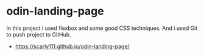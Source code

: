 # odin-landing-page
In this project i used flexbox and some good CSS techniques. And i used Git to push project to GitHub.

- https://scarly111.github.io/odin-landing-page/
